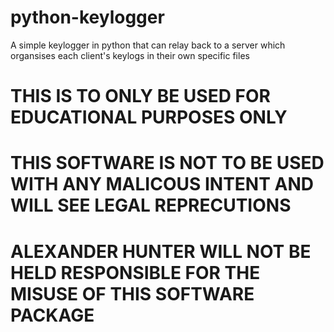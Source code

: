 # python-keylogger
A simple keylogger in python that can relay back to a server which organsises each client's keylogs in their own specific files


# THIS IS TO ONLY BE USED FOR EDUCATIONAL PURPOSES ONLY
# THIS SOFTWARE IS NOT TO BE USED WITH ANY MALICOUS INTENT AND WILL SEE LEGAL REPRECUTIONS
# ALEXANDER HUNTER WILL NOT BE HELD RESPONSIBLE FOR THE MISUSE OF THIS SOFTWARE PACKAGE
